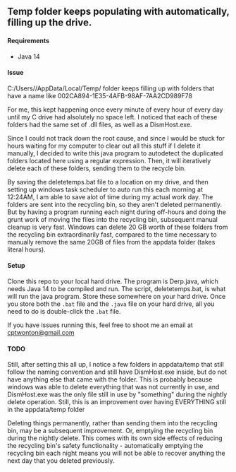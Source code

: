 ## Temp folder keeps populating with automatically, filling up the drive.

#### Requirements
- Java 14

#### Issue 
C:/Users/<username>/AppData/Local/Temp/ folder keeps filling up with folders that have a name like 
  002CA894-1E35-4AFB-98AF-7AA2CD989F78
  
For me, this kept happening once every minute of every hour of every day until my C drive had alsolutely no space left.
I noticed that each of these folders had the same set of .dll files, as well as a DismHost.exe.

Since I could not track down the root cause, and since I would be stuck for hours waiting for my computer to clear out all this stuff if I delete it manually, I decided to write this java program to autodetect the duplicated folders located here using a regular expression.
Then, it will iteratively delete each of these folders, sending them to the recycle bin.

By saving the deletetemps.bat file to a location on my drive, and then setting up windows task scheduler to auto run this each morning at 12:24AM, I am able to save alot of time during my actual work day. The folders are sent into the recycling bin, so they aren't deleted permanently. But by having a program running each night during off-hours and doing the grunt work of moving the files into the recycling bin, subsequent manual cleanup is very fast. Windows can delete 20 GB worth of these folders from the recycling bin extraordinarily fast, compared to the time necessary to manually remove the same 20GB of files from the appdata folder (takes literal hours).

#### Setup
Clone this repo to your local hard drive. The program is Derp.java, which needs Java 14 to be compiled and run. The script, deletetemps.bat, is what will run the java program. Store these somewhere on your hard drive.
Once you store both the `.bat` file and the `.java` file on your hard drive, all you need to do is double-click the `.bat` file.

If you have issues running this, feel free to shoot me an email at cptwonton@gmail.com

#### TODO
Still, after setting this all up, I notice a few folders in appdata/temp that still follow the naming convention and still have DismHost.exe inside, but do not have anything else that came with the folder. This is probably because windows was able to delete everything that was not currently in use, and DismHost.exe was the only file still in use by "something" during the nightly delete operation. Still, this is an improvement over having EVERYTHING still in the appdata/temp folder

Deleting things permanently, rather than sending them into the recycling bin, may be a subsequent improvement. Or, emptying the recycling bin during the nightly delete. This comes with its own side effects of reducing the recycling bin's safety functionality - automatically emptying the recycling bin each night means you will not be able to recover anything the next day that you deleted previously.

